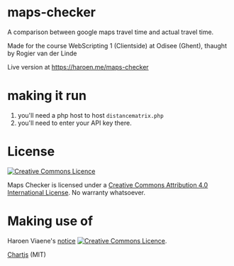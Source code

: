 # maps-checker

A comparison between google maps travel time and actual travel time.

Made for the course WebScripting 1 (Clientside) at Odisee (Ghent), thaught by Rogier van der Linde

Live version at https://haroen.me/maps-checker

# making it run

1. you'll need a php host to host `distancematrix.php`
2. you'll need to enter your API key there.

# License

[![Creative Commons Licence](https://i.creativecommons.org/l/by/4.0/88x31.png)](http://creativecommons.org/licenses/by/4.0/)

Maps Checker is licensed under a [Creative Commons Attribution 4.0 International License](http://creativecommons.org/licenses/by/4.0/). No warranty whatsoever.

# Making use of

Haroen Viaene's [notice](https://github.com/haroenv/notice) [![Creative Commons Licence](https://i.creativecommons.org/l/by/4.0/88x31.png)](http://creativecommons.org/licenses/by/4.0/).

[Chartjs](http://www.chartjs.org/) (MIT)